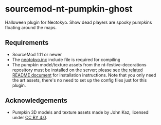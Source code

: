 # sourcemod-nt-pumpkin-ghost
Halloween plugin for Neotokyo. Show dead players are spooky pumpkins floating around the maps.

## Requirements
* SourceMod 1.11 or newer
* The [neotokyo.inc](https://github.com/softashell/sourcemod-nt-include) include file is required for compiling
* The pumpkin model/texture assets from the nt-festive-decorations repository must be installed on the server; please see [the related README document](https://github.com/Rainyan/nt-festive-decorations/tree/master/nt-halloween-decorations#installation) for installation instructions.
Note that you only need the art assets, there's no need to set up the config files just for this plugin.

## Acknowledgements
* Pumpkin 3D models and texture assets made by John Kaz, licensed under [CC BY 4.0](https://creativecommons.org/licenses/by/4.0/).
